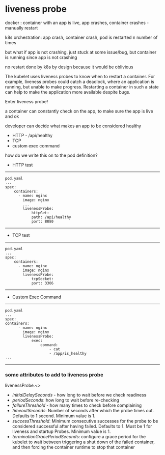 # liveness probe

docker : container with an app is live, app crashes, container crashes - manually restart

k8s orchestration: app crash, container crash, pod is restarted n number of times 

but what if app is not crashing, just stuck at some issue/bug, but container is running since app is not crashing 

no restart done by k8s by design because it would be oblivious

The kubelet uses liveness probes to know when to restart a container. For example, liveness probes could catch a deadlock, where an application is running, but unable to make progress. Restarting a container in such a state can help to make the application more available despite bugs.

Enter liveness probe!

a container can constantly check on the app, to make sure the app is live and ok

developer can decide what makes an app to be considered healthy

* HTTP - /api/healthy
* TCP
* custom exec command



how do we write this on to the pod definition?

* HTTP test 

 --- 
    pod.yaml 
    ...
    spec: 
        containers: 
          - name: nginx
            image: nginx 
            ...
            livenessProbe: 
                httpGet:
                path: /api/healthy
                port: 8080

---

* TCP test

---
    pod.yaml
    ...
    spec: 
        containers:
          - name: nginx
            image: nginx
            livenessProbe: 
                tcpSocket: 
                port: 3306
---

* Custom Exec Command 

---
    pod.yaml
    ...
    spec: 
    containers:
          - name: nginx
            image: nginx
            livenessProbe: 
                exec: 
                    command: 
                        - cat
                        - /app/is_healthy
    ...
---

### some attributes to add to liveness probe

livenessProbe.<>

* *initialDelaySeconds* - how long to wait before we check readiness
* *periodSeconds*: how long to wait before re-checking
* *failureThreshold* - how many times to check before complaining
* *timeoutSeconds*: Number of seconds after which the probe times out. Defaults to 1 second. Minimum value is 1.
* *successThreshold*: Minimum consecutive successes for the probe to be considered successful after having failed. Defaults to 1. Must be 1 for liveness and startup Probes. Minimum value is 1.
* *terminationGracePeriodSeconds*: configure a grace period for the kubelet to wait between triggering a shut down of the failed container, and then forcing the container runtime to stop that container